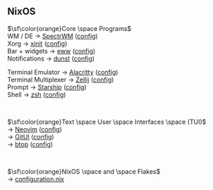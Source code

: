 ## NixOS

$\sf\color{orange}Core \space Programs$<br>
WM / DE -> [SpectrWM](https://github.com/conformal/spectrwm) ([config](https://github.com/SkohTV/dotfiles/tree/main/.config/spectrwm))<br>
Xorg -> [xinit](https://wiki.archlinux.org/title/xinit) ([config](https://github.com/SkohTV/dotfiles/blob/main/home/.xinitrc))<br>
Bar + widgets -> [eww](https://github.com/elkowar/eww) ([config](https://github.com/SkohTV/dotfiles/tree/main/.config/eww))<br>
Notifications -> [dunst](https://github.com/dunst-project/dunst) ([config](https://github.com/SkohTV/dotfiles/tree/main/.config/dunst))<br>


Terminal Emulator -> [Alacritty](https://github.com/alacritty/alacritty) ([config](https://github.com/SkohTV/dotfiles/tree/main/.config/alacritty))<br>
Terminal Multiplexer -> [Zellij](https://github.com/zellij-org/zellij) ([config](https://github.com/SkohTV/dotfiles/tree/main/.config/zellij))<br>
Prompt -> [Starship](https://github.com/starship/starship) ([config](https://github.com/SkohTV/dotfiles/blob/main/.config/starship.toml))<br>
Shell -> [zsh](https://github.com/zsh-users/zsh) ([config](https://github.com/SkohTV/dotfiles/blob/main/home/.zshrc))<br>


<br>


$\sf\color{orange}Text \space User \space Interfaces \space (TUI)$<br>
-> [Neovim](https://github.com/neovim/neovim) ([config](https://github.com/SkohTV/dotfiles/tree/main/.config/nvim))<br>
-> [GitUI](https://github.com/extrawurst/gitui) ([config](https://github.com/SkohTV/dotfiles/tree/main/.config/gitui))<br>
-> [btop](https://github.com/aristocratos/btop) ([config](https://github.com/SkohTV/dotfiles/tree/main/.config/btop))<br>


<br>


$\sf\color{orange}NixOS \space and \space Flakes$<br>
-> [configuration.nix](https://github.com/SkohTV/dotfiles/blob/main/etc/nixos/configuration.nix)<br>